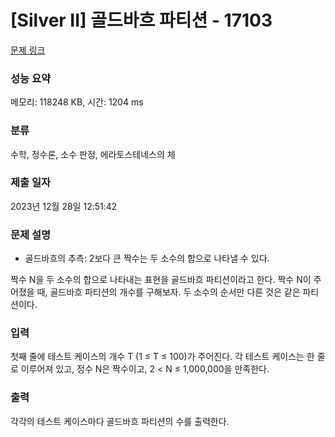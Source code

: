 # [Silver II] 골드바흐 파티션 - 17103 

[문제 링크](https://www.acmicpc.net/problem/17103) 

### 성능 요약

메모리: 118248 KB, 시간: 1204 ms

### 분류

수학, 정수론, 소수 판정, 에라토스테네스의 체

### 제출 일자

2023년 12월 28일 12:51:42

### 문제 설명

<ul>
	<li>골드바흐의 추측: 2보다 큰 짝수는 두 소수의 합으로 나타낼 수 있다.</li>
</ul>

<p>짝수 N을 두 소수의 합으로 나타내는 표현을 골드바흐 파티션이라고 한다. 짝수 N이 주어졌을 때, 골드바흐 파티션의 개수를 구해보자. 두 소수의 순서만 다른 것은 같은 파티션이다.</p>

### 입력 

 <p>첫째 줄에 테스트 케이스의 개수 T (1 ≤ T ≤ 100)가 주어진다. 각 테스트 케이스는 한 줄로 이루어져 있고, 정수 N은 짝수이고, 2 < N ≤ 1,000,000을 만족한다.</p>

### 출력 

 <p>각각의 테스트 케이스마다 골드바흐 파티션의 수를 출력한다.</p>

